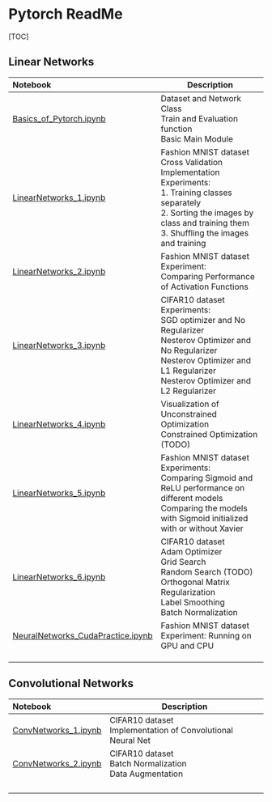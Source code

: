 # Pytorch ReadMe

[TOC]

## Linear Networks

| Notebook                                | Description                                                  |
| :-------------------------------------- | ------------------------------------------------------------ |
| [Basics_of_Pytorch.ipynb](xx)           | Dataset and Network Class  <br />Train and Evaluation function <br />Basic Main Module |
| [LinearNetworks_1.ipynb](xx)            | Fashion MNIST dataset            <br />Cross Validation Implementation                     <br />Experiments: <br />1. Training classes separately  <br />2. Sorting the images by class and training them                  <br />3. Shuffling the images and training |
| [LinearNetworks_2.ipynb](xx)            | Fashion MNIST dataset            <br />Experiment:<br />Comparing Performance of Activation Functions |
| [LinearNetworks_3.ipynb](xx)            | CIFAR10 dataset<br />Experiments:<br />SGD optimizer and No Regularizer<br />Nesterov Optimizer and No Regularizer<br />Nesterov Optimizer and L1 Regularizer<br />Nesterov Optimizer and L2 Regularizer |
| [LinearNetworks_4.ipynb](xx)            | Visualization of Unconstrained Optimization<br />Constrained Optimization (TODO) |
| [LinearNetworks_5.ipynb](xx)            | Fashion MNIST dataset<br />Experiments:<br />Comparing Sigmoid and ReLU performance on different models Comparing the models with Sigmoid initialized with or without Xavier |
| [LinearNetworks_6.ipynb](xx)            | CIFAR10 dataset<br />Adam Optimizer <br />Grid Search <br />Random Search (TODO)<br />Orthogonal Matrix Regularization<br />Label Smoothing  <br />Batch Normalization |
| [NeuralNetworks_CudaPractice.ipynb](xx) | Fashion MNIST dataset<br />Experiment: Running on GPU and CPU |
|                                         |                                                              |
|                                         |                                                              |
|                                         |                                                              |



## Convolutional Networks


| Notebook                   | Description                                                  |
| :------------------------- | ------------------------------------------------------------ |
| [ConvNetworks_1.ipynb](xx) | CIFAR10 dataset<br />Implementation of Convolutional Neural Net |
| [ConvNetworks_2.ipynb](xx) | CIFAR10 dataset<br />Batch Normalization<br />Data Augmentation |
|                            |                                                              |
|                            |                                                              |
|                            |                                                              |
|                            |                                                              |





